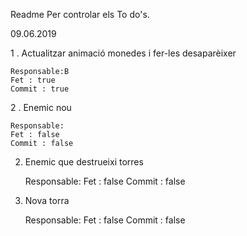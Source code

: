 Readme Per controlar els To do's.




09.06.2019


1 . Actualitzar animació monedes i fer-les desaparèixer

    
    Responsable:B
    Fet : true
    Commit : true
    

2 . Enemic nou 


    Responsable:
    Fet : false
    Commit : false
    
    
2. Enemic que destrueixi torres

    Responsable:
    Fet : false
    Commit : false


3. Nova torra 

    Responsable:
    Fet : false
    Commit : false